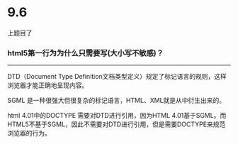 # 9.6

上题目了

### html5第一行为为什么只需要写<!DOCTYPE html>(大小写不敏感)？

---



DTD（Document Type Definition文档类型定义）规定了标记语言的规则，这样浏览器才能正确地呈现内容。

SGML 是一种很强大但很复杂的标记语言，HTML、XML就是从中衍生出来的。

html  4.01中的DOCTYPE 需要对DTD进行引用，因为HTML 4.01基于SGML。而HTML5不基于SGML，因此不需要对DTD进行引用，但是需要DOCTYPE来规范浏览器的行为。